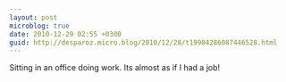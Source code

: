 ```yaml
---
layout: post
microblog: true
date: 2010-12-29 02:55 +0300
guid: http://desparoz.micro.blog/2010/12/28/t19904286087446528.html
---
```

Sitting in an office doing work. Its almost as if I had a job!
